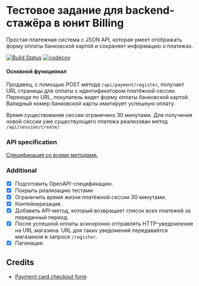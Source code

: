 # Тестовое задание для backend-стажёра в юнит Billing
Простая платежная система c JSON API, которая умеет отображать форму оплаты банковской картой и сохраняет 
информацию о платежах.

[![Build Status](https://travis-ci.org/MrSmile2114/avito-billing.svg?branch=master)](https://travis-ci.org/MrSmile2114/avito-billing)
[![codecov](https://codecov.io/gh/MrSmile2114/avito-billing/branch/master/graph/badge.svg)](https://codecov.io/gh/MrSmile2114/avito-billing)

#### Основной функционал
Продавец, с помощью POST метода `/api/payment/register`, получает URL страницы для оплаты с 
идентификатором платёжной сессии.
Переходя по URL, покупатель видет форму оплаты банковской картой. Валидный номер банковской карты имитирует успешную 
оплату.

Время существования сессии ограничено 30 минутами. Для получения новой сессии уже существующего платежа реализован метод
`/api/session/create/`

### API specification
[Спецификация со всеми методами.][2]



### Additional
- [x] Подготовить OpenAPI-спецификацию.
- [x] Покрыть реализацию тестами.
- [x] Ограничить время жизни платёжной сессии 30 минутами.
- [x] Контейнеризация.
- [x] Добавить API-метод, который возвращает список всех платежей за переданный период.
- [x] После успешной оплаты асинхронно отправлять HTTP-уведомление на URL магазина. URL для таких уведомений передаваётся магазином в запросе `/register`.
- [x] Пагинация.

## Credits
* [Payment card checkout form][1]

[1]:https://codepen.io/simoberny/pen/XgEgGg
[2]:https://app.swaggerhub.com/apis-docs/MrSmile2114/avito-billing/